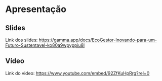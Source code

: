 
# Apresentação

## Slides

Link dos slides: https://gamma.app/docs/EcoGestor-Inovando-para-um-Futuro-Sustentavel-ko80a9wpyppiu8l

## Vídeo

Link do video: https://www.youtube.com/embed/92ZfKuHpRrg?rel=0
